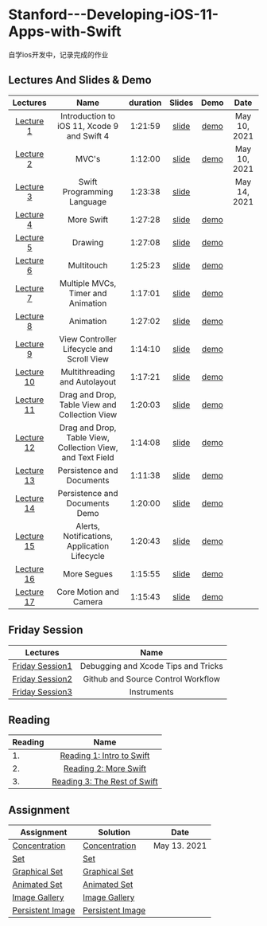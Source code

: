 # Stanford---Developing-iOS-11-Apps-with-Swift

自学ios开发中，记录完成的作业

## Lectures And Slides & Demo


|  Lectures  |  Name  | duration | Slides | Demo  | Date |   
| :---------:| :-----:|:-----:   | :---:  | :--:  | :--: |
| [Lecture 1](https://www.bilibili.com/video/BV1os41137Ey?p=1) | Introduction to iOS 11, Xcode 9 and Swift 4 |1:21:59 |[slide](./lecture_slides/Lecture_1_Slides.pdf) | [demo](./demo/lecture1) | May 10, 2021 
| [Lecture 2](https://www.bilibili.com/video/BV1os41137Ey?p=2) | MVC's |1:12:00|[slide](./lecture_slides/Lecture_2_Slides.pdf)  | [demo](./demo/lecture2) | May 10, 2021   
| [Lecture 3](https://www.bilibili.com/video/BV1os41137Ey?p=4) | Swift Programming Language |1:23:38|[slide](./lecture_slides/Lecture_3_Slides.pdf)  |  | May 14, 2021 
| [Lecture 4](https://www.bilibili.com/video/BV1os41137Ey?p=5) | More Swift |1:27:28|[slide](./lecture_slides/Lecture_4_Slides.pdf)  | [demo](./demo/lecture4) | 
| [Lecture 5](https://www.bilibili.com/video/BV1os41137Ey?p=6) | Drawing |1:27:08| [slide](./lecture_slides/Lecture_5_Slides.pdf)  | [demo](./demo/lecture5) | 
| [Lecture 6](https://www.bilibili.com/video/BV1os41137Ey?p=7) | Multitouch |1:25:23| [slide](./lecture_slides/Lecture_6_Slides.pdf)  | [demo](./demo/lecture6) | 
| [Lecture 7](https://www.bilibili.com/video/BV1os41137Ey?p=8) | Multiple MVCs, Timer and Animation |1:17:01| [slide](./lecture_slides/Lecture_7_Slides.pdf)  | [demo](./demo/lecture7) | 
| [Lecture 8](https://www.bilibili.com/video/BV1os41137Ey?p=9) | Animation |1:27:02| [slide](./lecture_slides/Lecture_8_Slides.pdf)  | [demo](./demo/lecture8) | 
| [Lecture 9](https://www.bilibili.com/video/BV1os41137Ey?p=10) | View Controller Lifecycle and Scroll View |1:14:10| [slide](./lecture_slides/Lecture_9_Slides.pdf)  | [demo](./demo/lecture9) | 
| [Lecture 10](https://www.bilibili.com/video/BV1os41137Ey?p=11) | Multithreading and Autolayout |1:17:21|[slide](./lecture_slides/Lecture_10_Slides.pdf) | [demo](./demo/lecture10) | 
| [Lecture 11](https://www.bilibili.com/video/BV1os41137Ey?p=13) | Drag and Drop, Table View and Collection View |1:20:03| [slide](./lecture_slides/Lecture_11_Slides.pdf)  | [demo](./demo/lecture11) | 
| [Lecture 12](https://www.bilibili.com/video/BV1os41137Ey?p=14) | Drag and Drop, Table View, Collection View, and Text Field |1:14:08|[slide](./lecture_slides/Lecture_12_Slides.pdf)  | [demo](./demo/lecture12) | 
| [Lecture 13](https://www.bilibili.com/video/BV1os41137Ey?p=15) | Persistence and Documents |1:11:38| [slide](./lecture_slides/Lecture_13_Slides.pdf)  | [demo](./demo/lecture13) | 
| [Lecture 14](https://www.bilibili.com/video/BV1os41137Ey?p=16) | Persistence and Documents Demo |1:20:00| [slide](./lecture_slides/Lecture_14_Slides.pdf)  | [demo](./demo/lecture14) | 
| [Lecture 15](https://www.bilibili.com/video/BV1os41137Ey?p=17) | Alerts, Notifications, Application Lifecycle |1:20:43| [slide](./lecture_slides/Lecture_15_Slides.pdf)  | [demo](./demo/lecture15) |
| [Lecture 16](https://www.bilibili.com/video/BV1os41137Ey?p=18) | More Segues |1:15:55| [slide](./lecture_slides/Lecture_16_Slides.pdf)  | [demo](./demo/lecture16) | 
| [Lecture 17](https://www.bilibili.com/video/BV1os41137Ey?p=19) | Core Motion and Camera |1:15:43|[slide](./lecture_slides/Lecture_17_Slides.pdf)  | [demo](./demo/lecture17) |




## Friday Session
|  Lectures | Name |
| :-------: | :---:|
| [Friday Session1](https://www.bilibili.com/video/BV1os41137Ey?p=3) | Debugging and Xcode Tips and Tricks
| [Friday Session2](https://www.bilibili.com/video/BV1os41137Ey?p=12) | Github and Source Control Workflow
| [Friday Session3](https://www.bilibili.com/video/BV1os41137Ey?p=20) | Instruments

## Reading 
| Reading                             | Name |
| ----------------------------------- |:----:|
|  1. |[Reading 1: Intro to Swift](Reading/Reading_1.pdf)
|  2. |[Reading 2: More Swift](Reading/Reading_1.pdf) 
|  3. |[Reading 3: The Rest of Swift](Reading/Reading_1.pdf) 

## Assignment 

|  Assignment                               |  Solution | Date |        
| ----------------------------------------  | --------- | -----|
| [Concentration](project/Concentration/Project_1.pdf) | [Concentration](./project/Concentration) | May 13. 2021
| [Set](project/Set/Project_2.pdf) | [Set](./project/Set) | 
| [Graphical Set](project/Graphical_Set/Project_3.pdf) | [Graphical Set](./project/Graphical_Set) |
| [Animated Set](project/Animated_Set/Project_4.pdf) |[Animated Set](./project/Animated_Set) | 
| [Image Gallery](project/Image_Gallery/Project_5.pdf) | [Image Gallery](./project/Image_Gallery) | 
| [Persistent Image](project/Persistent_Image/Project_6.pdf)| [Persistent Image](./project/Persistent_Image) | 


